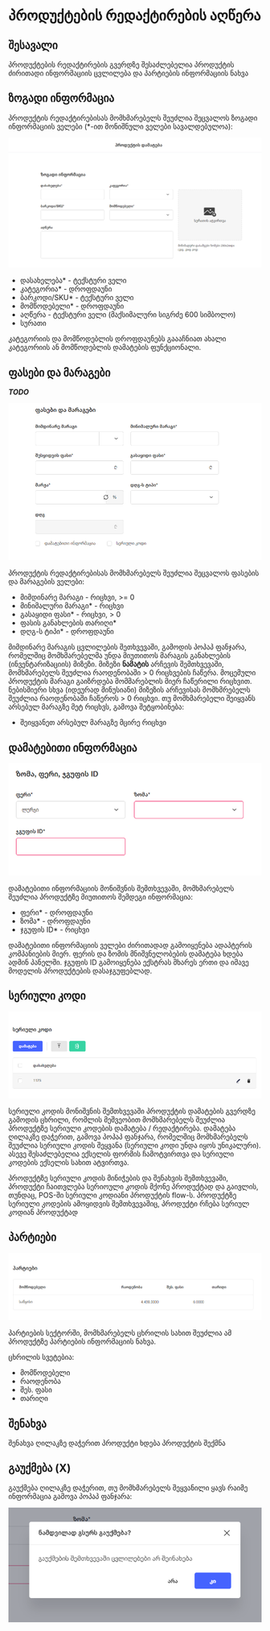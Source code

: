 # პროდუქტების რედაქტირების აღწერა

## შესავალი

პროდუქტების რედაქტირების გვერდზე შესაძლებელია პროდუქტის ძირითადი ინფორმაციის ცვლილება და პარტიების ინფორმაციის ნახვა

## ზოგადი ინფორმაცია

პროდუქტის რედაქტირებისას მომხმარებელს შეუძლია შეცვალოს ზოგადი ინფორმაციის ველები (*-ით მონიშნული ველები სავალდებულოა):

![ზოგადი ინფორმაცია](images/general.png)

- დასახელება* - ტექსტური ველი
- კატეგორია* - დროფდაუნი
- ბარკოდი/SKU* - ტექსტური ველი
- მომწოდებელი* - დროფდაუნი
- აღწერა - ტექსტური ველი (მაქსიმალური სიგრძე 600 სიმბოლო)
- სურათი

კატეგორიის და მომწოდებლის დროფდაუნებს გაააჩნიათ ახალი კატეგორიის ან მომწოდებლის დამატების ფუნქციონალი.

## ფასები და მარაგები

***TODO***

![ფასები და მარაგები](images/price_stock.png)

პროდუქტის რედაქტირებისას მომხმარებელს შეუძლია შეცვალოს ფასების და მარაგების ველები:

- მიმდინარე მარაგი - რიცხვი, >= 0
- მინიმალური მარაგი* - რიცხვი
- გასაყიდი ფასი* - რიცხვი, > 0
- ფასის განახლების თარიღი*
- დღგ-ს ტიპი* - დროფდაუნი

მიმდინარე მარაგის ცვლილების შეთხვევაში, გამოდის პოპაპ ფანჯარა, რომელშიც მომხმარებელმა უნდა მიუთითოს მარაგის განახლების (ინვენტარიზაციის) მიზეზი.
მიზეზი **ნამატის** არჩევის შემთხვევაში, მომხმარებელს შეუძლია რაოდენობაში  > 0 რიცხვების ჩაწერა. მოცემული პროდუქტის მარაგი გაიზრდება მომმარებლის მიერ ჩაწერილი რიცხვით. ნებისმიერი სხვა (იდეურად მინუსიანი) მიზეზის არჩევისას მომხმრებელს შეუძლია რაოდენობაში ჩაწეროს > 0 რიცხვი. თუ მომხმარებელი შეიყვანს არსებულ მარაგზე მეტ რიცხვს, გამოვა შეტყობინება:

- შეიყვანეთ არსებულ მარაგზე მცირე რიცხვი

## დამატებითი ინფორმაცია

![დამატებითი ინფორმაცია](images/additional.png)

დამატებითი ინფორმაციის მონიშვნის შემთხვევაში, მომხმარებელს შეუძლია პროდუქტზე მიუთითოს შემდეგი ინფორმაცია:

- ფერი* - დროფდაუნი
- ზომა* - დროფდაუნი
- ჯგუფის ID* - რიცხვი

დამატებითი ინფორმაციის ველები ძირითადად გამოიყენება ადაპტერის კომპანიების მიერ. ფერის და ზომის მნიშვნელობების დამატება ხდება ადმინ პანელში. ჯგუფის ID გამოიყენება ექსტრას მხარეს ერთი და იმავე მოდელის პროდუქტების დასაჯგუფებლად.

## სერიული კოდი

![სერიული კოდი](images/imei.png)

სერიული კოდის მონიშვნის შემთხვევაში პროდუქტის დამატების გვერდზე გამოდის ცხრილი, რომლის მეშვეობით მომხმარებელს შეუძლია პროდუქტზე სერიული კოდების დამატება / რედაქტირება.
დამატება ღილაკზე დაჭერით, გამოვა პოპაპ ფანჯარა, რომელშიც მომხმარებელს შეუძლია სერიული კოდის შეყვანა (სერიული კოდი უნდა იყოს უნიკალური). ასევე შესაძლებელია ექსელის ფორმის ჩამოტვირთვა და სერიული კოდების ექსელის სახით ატვირთვა.

პროდუქტზე სერიული კოდის მინიჭების და შენახვის შემთხვევაში, პროდუქტი ჩაითვლება სერიოული კოდის მქონე პროდუქტად და გაივლის, თუნდაც, POS-ში სერიული კოდიანი პროდუქტის flow-ს. პროდუქტზე სერიული კოდების ამოყიდვის შემთხვევაშიც, პროდუქტი რჩება სერიულ კოდიან პროდუქტად

## პარტიები

![პარტიები](images/lots.png)

პარტიების სექტორში, მომხმარებელს ცხრილის სახით შეუძლია ამ პროდუქტზე პარტიების ინფორმაციის ნახვა.

ცხრილის სვეტებია:

- მომწოდებელი
- რაოდენობა
- შეს. ფასი
- თარიღი

## შენახვა

შენახვა ღილაკზე დაჭერით პროდუქტი ხდება პროდუქტის შექმნა

## გაუქმება (X)

გაუქმება ღილაკზე დაჭერით, თუ მომხმარებელს შეყვანილი ყავს რაიმე ინფორმაცია გამოვა პოპაპ ფანჯარა:

![გაუქმება](images/cancel.png)